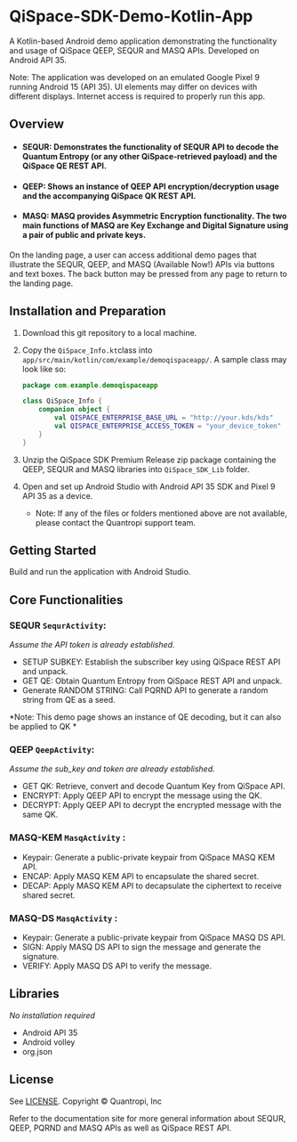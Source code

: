 # QiSpace-SDK-Demo-Kotlin-App

A Kotlin-based Android demo application demonstrating the functionality and usage of QiSpace QEEP, SEQUR and MASQ APIs. Developed on Android API 35.

Note: The application was developed on an emulated Google Pixel 9 running Android 15 (API 35). UI elements may differ on devices with different displays. Internet access is required to properly run this app.

## **Overview**
- #### SEQUR: Demonstrates the functionality of SEQUR API to decode the Quantum Entropy (or any other QiSpace-retrieved payload) and the QiSpace QE REST API.
- #### QEEP: Shows an instance of QEEP API encryption/decryption usage and the accompanying QiSpace QK REST API.
- #### MASQ: MASQ provides Asymmetric Encryption functionality. The two main functions of MASQ are Key Exchange and Digital Signature using a pair of public and private keys.

On the landing page, a user can access additional demo pages that illustrate the SEQUR, QEEP, and MASQ (Available Now!) APIs via buttons and text boxes. The back button may be pressed from any page to return to the landing page.

## **Installation and Preparation**
1. Download this git repository to a local machine.

2. Copy the `QiSpace_Info.kt`class into `app/src/main/kotlin/com/example/demoqispaceapp/`. A sample class may look like so:
    ```kotlin
    package com.example.demoqispaceapp

    class QiSpace_Info {
        companion object {
            val QISPACE_ENTERPRISE_BASE_URL = "http://your.kds/kds"
            val QISPACE_ENTERPRISE_ACCESS_TOKEN = "your_device_token"
        }
    }
    ```
3. Unzip the QiSpace SDK Premium Release zip package containing the QEEP, SEQUR and MASQ libraries into `QiSpace_SDK_Lib` folder.

4. Open and set up Android Studio with Android API 35 SDK and Pixel 9 API 35 as a device.
    * Note: If any of the files or folders mentioned above are not available, please contact the Quantropi support team.

## **Getting Started**
Build and run the application with Android Studio.

## **Core Functionalities**
### SEQUR `SequrActivity`:
_Assume the API token is already established._
- SETUP SUBKEY: Establish the subscriber key using QiSpace REST API and unpack.
- GET QE: Obtain Quantum Entropy from QiSpace REST API and unpack.
- Generate RANDOM STRING: Call PQRND API to generate a random string from QE as a seed.

*Note: This demo page shows an instance of QE decoding, but it can also be applied to QK *

### QEEP `QeepActivity`:
_Assume the sub_key and token are already established._
- GET QK: Retrieve, convert and decode Quantum Key from QiSpace API.
- ENCRYPT: Apply QEEP API to encrypt the message using the QK.
- DECRYPT: Apply QEEP API to decrypt the encrypted message with the same QK.

### MASQ-KEM `MasqActivity` :
- Keypair: Generate a public-private keypair from QiSpace MASQ KEM API.
- ENCAP: Apply MASQ KEM API to encapsulate the shared secret.
- DECAP: Apply MASQ KEM API to decapsulate the ciphertext to receive shared secret.

### MASQ-DS `MasqActivity` :
- Keypair: Generate a public-private keypair from QiSpace MASQ DS API.
- SIGN: Apply MASQ DS API to sign the message and generate the signature.
- VERIFY: Apply MASQ DS API to verify the message.

## **Libraries**
*No installation required*
- Android API 35
- Android volley
- org.json

## **License**
See [LICENSE](LICENSE). Copyright © Quantropi, Inc

Refer to the documentation site for more general information about SEQUR, QEEP, PQRND and MASQ APIs as well as QiSpace REST API.


